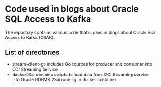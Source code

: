 # Code used in blogs about Oracle SQL Access to Kafka

The repostory contains various code that is used in blogs about Oracle SQL Access to Kafka (OSAK).

## List of directories

* stream-client-go includes Go sources for producer and consumer into OCI Streaming Service
* docker23ai contains scripts to load data from OCI Streaming service into Oracle RDBMS 23ai running in docker container
